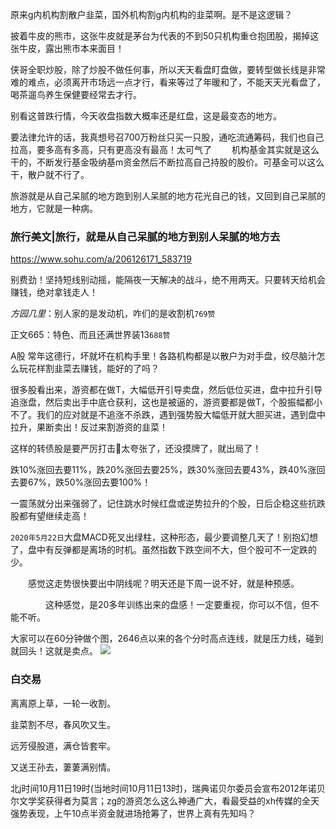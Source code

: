 原来g内机构割散户韭菜，国外机构割g内机构的韭菜啊。是不是这逻辑？ ​​​​

披着牛皮的熊市，这张牛皮就是茅台为代表的不到50只机构重仓抱团股，揭掉这张牛皮，露出熊市本来面目！

侠哥全职炒股，除了炒股不做任何事，所以天天看盘盯盘做，要转型做长线是非常难的难点，必须离开市场远一点才行，看来等过了年暖和了，不能天天光看盘了，喝茶遛鸟养生保健要经常去才行。 ​​​​

别看这普跌行情，今天收盘指数大概率还是红盘，这是最变态的地方。

要法律允许的话，我真想号召700万粉丝只买一只股，通吃流通筹码，我们也自己拉高，要多高有多高，只有更高没有最高！太可气了
　　机构基金其实就是这么干的，不断发行基金吸纳基m资金然后不断拉高自己持股的股价。可基金可以这么干，散户就不行了。

旅游就是从自己呆腻的地方跑到别人呆腻的地方花光自己的钱，又回到自己呆腻的地方，它就是一种病。

### 旅行美文|旅行，就是从自己呆腻的地方到别人呆腻的地方去
https://www.sohu.com/a/206126171_583719

别费劲！坚持短线别动摇，能隔夜一天解决的战斗，绝不用两天。只要转天给机会赚钱，绝对拿钱走人！

_方园几里_：别人家的是发动机，咋们的是收割机`769赞`

正文665：特色、而且还满世界装13`688赞`

A股 常年这德行，坏就坏在机构手里！各路机构都是以散户为对手盘，绞尽脑汁怎么玩花样割韭菜去赚钱，能好的了吗？ ​​​​

很多股看出来，游资都在做T，大幅低开引导卖盘，然后低位买进，盘中拉升引导追涨盘，然后卖出手中底仓获利，这也是被逼的，游资要都是做T，个股振幅都小不了。我们的应对就是不追涨不杀跌，遇到强势股大幅低开就大胆买进，遇到盘中拉升，果断卖出！反过来割游资的韭菜！ ​​​​

这样的转债股是要严厉打击👊太夸张了，还没摸牌了，就出局了！ ​​​​

跌10%涨回去要11%，跌20%涨回去要25%，跌30%涨回去要43%，跌40%涨回去要67%，跌50%涨回去要100%！

一震荡就分出来强弱了，记住跳水时候红盘或逆势拉升的个股，日后企稳这些抗跌股都有望继续走高！

`2020年5月22日`大盘MACD死叉出绿柱，这种形态，最少要调整几天了！别抱幻想了，盘中有反弹都是离场的时机。虽然指数下跌空间不大，但个股可不一定跌的少。

　　感觉这走势很快要出中阴线呢？明天还是下周一说不好，就是种预感。

　　　　这种感觉，是20多年训练出来的盘感！一定要重视，你可以不信，但不能不听。

大家可以在60分钟做个图，2646点以来的各个分时高点连线，就是压力线，碰到就回头！这就是卖点。
![](https://wx4.sinaimg.cn/large/710f2ff5ly1gekubhhkjaj25mo480kjs.jpg)

### 白交易

离离原上草，一轮一收割。

韭菜割不尽，春风吹又生。

远芳侵股道，满仓皆套牢。

又送王孙去，萋萋满别情。

北j时间10月11日19时(当地时间10月11日13时)，瑞典诺贝尔委员会宣布2012年诺贝尔文学奖获得者为莫言；zg的游资怎么这么神通广大，看最受益的xh传媒的全天强势表现，上午10点半资金就进场抢筹了，世界上真有先知吗？ ​​​​

